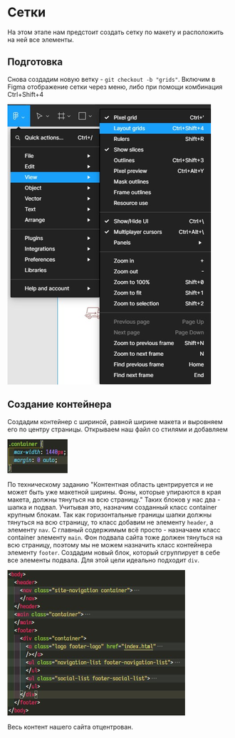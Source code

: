 # Сетки

На этом этапе нам предстоит создать сетку по макету и расположить на ней все элементы.

## Подготовка

Снова создадим новую ветку - `git checkout -b "grids"`.
Включим в Figma отображение сетки через меню, либо при помощи комбинация Ctrl+Shift+4

![включаем сетку в Figma](./../img/03-1.jpg)

## Создание контейнера

Создадим контейнер с шириной, равной ширине макета и выровняем его по центру страницы. Открываем наш файл со стилями и добавляем

![создаём контейнер](./../img/03-2.jpg)

По техническому заданию "Контентная область центрируется и не может быть уже макетной ширины. Фоны, которые упираются в края макета, должны тянуться на всю страницу." Таких блоков у нас два - шапка и подвал. Учитывая это, назначим созданный класс container крупным блокам.
Так как горизонтальные границы шапки должны тянуться на всю страницу, то класс добавим не элементу `header`, а элементу `nav`.
С главный содержимым всё просто - назначаем класс container элементу `main`.
Фон подвала сайта тоже должен тянуться на всю страницу, поэтому мы не можем назначить класс контейнера элементу `footer`. Создадим новый блок, который сгруппирует в себе все элементы подвала. Для этой цели идеально подходит `div`.

![добавляем класс контейнера](./../img/03-3.jpg)

Весь контент нашего сайта отцентрован.